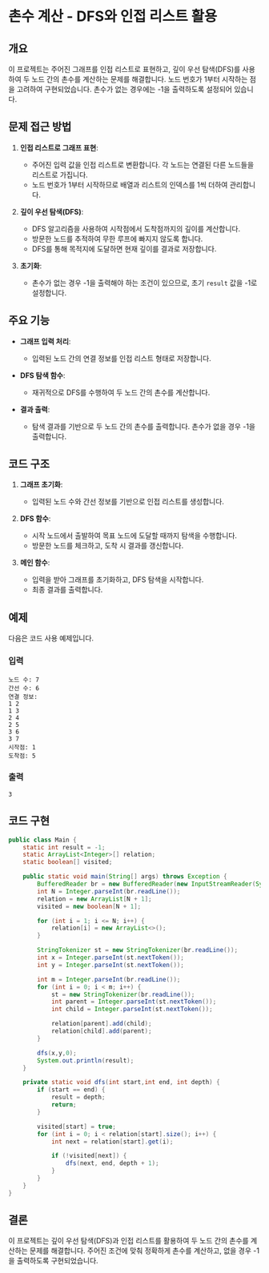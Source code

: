# 촌수 계산 - DFS와 인접 리스트 활용

## 개요

이 프로젝트는 주어진 그래프를 인접 리스트로 표현하고, 깊이 우선 탐색(DFS)를 사용하여 두 노드 간의 촌수를 계산하는 문제를 해결합니다. 노드 번호가 1부터 시작하는 점을 고려하여 구현되었습니다. 촌수가 없는 경우에는 -1을 출력하도록 설정되어 있습니다.

## 문제 접근 방법

1. **인접 리스트로 그래프 표현**:
    - 주어진 입력 값을 인접 리스트로 변환합니다. 각 노드는 연결된 다른 노드들을 리스트로 가집니다.
    - 노드 번호가 1부터 시작하므로 배열과 리스트의 인덱스를 1씩 더하여 관리합니다.

2. **깊이 우선 탐색(DFS)**:
    - DFS 알고리즘을 사용하여 시작점에서 도착점까지의 깊이를 계산합니다.
    - 방문한 노드를 추적하여 무한 루프에 빠지지 않도록 합니다.
    - DFS를 통해 목적지에 도달하면 현재 깊이를 결과로 저장합니다.

3. **초기화**:
    - 촌수가 없는 경우 -1을 출력해야 하는 조건이 있으므로, 초기 `result` 값을 -1로 설정합니다.

## 주요 기능

- **그래프 입력 처리**:
    - 입력된 노드 간의 연결 정보를 인접 리스트 형태로 저장합니다.

- **DFS 탐색 함수**:
    - 재귀적으로 DFS를 수행하여 두 노드 간의 촌수를 계산합니다.

- **결과 출력**:
    - 탐색 결과를 기반으로 두 노드 간의 촌수를 출력합니다. 촌수가 없을 경우 -1을 출력합니다.

## 코드 구조

1. **그래프 초기화**:
    - 입력된 노드 수와 간선 정보를 기반으로 인접 리스트를 생성합니다.

2. **DFS 함수**:
    - 시작 노드에서 출발하여 목표 노드에 도달할 때까지 탐색을 수행합니다.
    - 방문한 노드를 체크하고, 도착 시 결과를 갱신합니다.

3. **메인 함수**:
    - 입력을 받아 그래프를 초기화하고, DFS 탐색을 시작합니다.
    - 최종 결과를 출력합니다.

## 예제

다음은 코드 사용 예제입니다.

### 입력

```
노드 수: 7
간선 수: 6
연결 정보: 
1 2
1 3
2 4
2 5
3 6
3 7
시작점: 1
도착점: 5
```

### 출력

```
3
```

## 코드 구현

```java
public class Main {
    static int result = -1;
    static ArrayList<Integer>[] relation;
    static boolean[] visited;

    public static void main(String[] args) throws Exception {
        BufferedReader br = new BufferedReader(new InputStreamReader(System.in));
        int N = Integer.parseInt(br.readLine());
        relation = new ArrayList[N + 1];
        visited = new boolean[N + 1];

        for (int i = 1; i <= N; i++) {
            relation[i] = new ArrayList<>();
        }

        StringTokenizer st = new StringTokenizer(br.readLine());
        int x = Integer.parseInt(st.nextToken());
        int y = Integer.parseInt(st.nextToken());

        int m = Integer.parseInt(br.readLine());
        for (int i = 0; i < m; i++) {
            st = new StringTokenizer(br.readLine());
            int parent = Integer.parseInt(st.nextToken());
            int child = Integer.parseInt(st.nextToken());

            relation[parent].add(child);
            relation[child].add(parent);
        }

        dfs(x,y,0);
        System.out.println(result);
    }

    private static void dfs(int start,int end, int depth) {
        if (start == end) {
            result = depth;
            return;
        }

        visited[start] = true;
        for (int i = 0; i < relation[start].size(); i++) {
            int next = relation[start].get(i);

            if (!visited[next]) {
                dfs(next, end, depth + 1);
            }
        }
    }
}
```

## 결론

이 프로젝트는 깊이 우선 탐색(DFS)과 인접 리스트를 활용하여 두 노드 간의 촌수를 계산하는 문제를 해결합니다. 주어진 조건에 맞춰 정확하게 촌수를 계산하고, 없을 경우 -1을 출력하도록 구현되었습니다.